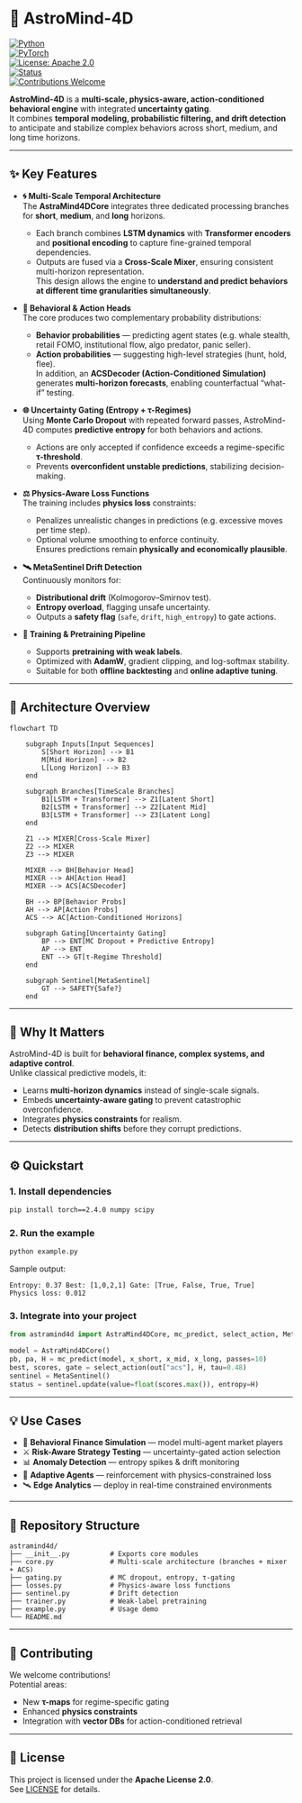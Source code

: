 # 🌌 AstroMind-4D  

[![Python](https://img.shields.io/badge/python-3.11%2B-blue.svg?logo=python)](https://www.python.org/)  
[![PyTorch](https://img.shields.io/badge/PyTorch-2.4+-EE4C2C.svg?logo=pytorch)](https://pytorch.org/)  
[![License: Apache 2.0](https://img.shields.io/badge/License-Apache_2.0-green.svg)](./LICENSE)  
[![Status](https://img.shields.io/badge/status-Experimental-orange)]()  
[![Contributions Welcome](https://img.shields.io/badge/contributions-welcome-brightgreen.svg)](./CONTRIBUTING.md)  

**AstroMind-4D** is a **multi-scale, physics-aware, action-conditioned behavioral engine** with integrated **uncertainty gating**.  
It combines **temporal modeling, probabilistic filtering, and drift detection** to anticipate and stabilize complex behaviors across short, medium, and long time horizons.  

---

## ✨ Key Features  

- **🌀 Multi-Scale Temporal Architecture**  
  The **AstraMind4DCore** integrates three dedicated processing branches for **short**, **medium**, and **long** horizons.  
  - Each branch combines **LSTM dynamics** with **Transformer encoders** and **positional encoding** to capture fine-grained temporal dependencies.  
  - Outputs are fused via a **Cross-Scale Mixer**, ensuring consistent multi-horizon representation.  
  This design allows the engine to **understand and predict behaviors at different time granularities simultaneously**.  

- **🔮 Behavioral & Action Heads**  
  The core produces two complementary probability distributions:  
  - **Behavior probabilities** — predicting agent states (e.g. whale stealth, retail FOMO, institutional flow, algo predator, panic seller).  
  - **Action probabilities** — suggesting high-level strategies (hunt, hold, flee).  
  In addition, an **ACSDecoder (Action-Conditioned Simulation)** generates **multi-horizon forecasts**, enabling counterfactual “what-if” testing.  

- **🌐 Uncertainty Gating (Entropy + τ-Regimes)**  
  Using **Monte Carlo Dropout** with repeated forward passes, AstroMind-4D computes **predictive entropy** for both behaviors and actions.  
  - Actions are only accepted if confidence exceeds a regime-specific **τ-threshold**.  
  - Prevents **overconfident unstable predictions**, stabilizing decision-making.  

- **⚖️ Physics-Aware Loss Functions**  
  The training includes **physics loss** constraints:  
  - Penalizes unrealistic changes in predictions (e.g. excessive moves per time step).  
  - Optional volume smoothing to enforce continuity.  
  Ensures predictions remain **physically and economically plausible**.  

- **🛰️ MetaSentinel Drift Detection**  
  Continuously monitors for:  
  - **Distributional drift** (Kolmogorov–Smirnov test).  
  - **Entropy overload**, flagging unsafe uncertainty.  
  - Outputs a **safety flag** (`safe`, `drift`, `high_entropy`) to gate actions.  

- **🧪 Training & Pretraining Pipeline**  
  - Supports **pretraining with weak labels**.  
  - Optimized with **AdamW**, gradient clipping, and log-softmax stability.  
  - Suitable for both **offline backtesting** and **online adaptive tuning**.  

---

## 🧩 Architecture Overview  

```mermaid
flowchart TD

    subgraph Inputs[Input Sequences]
        S[Short Horizon] --> B1
        M[Mid Horizon] --> B2
        L[Long Horizon] --> B3
    end

    subgraph Branches[TimeScale Branches]
        B1[LSTM + Transformer] --> Z1[Latent Short]
        B2[LSTM + Transformer] --> Z2[Latent Mid]
        B3[LSTM + Transformer] --> Z3[Latent Long]
    end

    Z1 --> MIXER[Cross-Scale Mixer]
    Z2 --> MIXER
    Z3 --> MIXER

    MIXER --> BH[Behavior Head]
    MIXER --> AH[Action Head]
    MIXER --> ACS[ACSDecoder]

    BH --> BP[Behavior Probs]
    AH --> AP[Action Probs]
    ACS --> AC[Action-Conditioned Horizons]

    subgraph Gating[Uncertainty Gating]
        BP --> ENT[MC Dropout + Predictive Entropy]
        AP --> ENT
        ENT --> GT[τ-Regime Threshold]
    end

    subgraph Sentinel[MetaSentinel]
        GT --> SAFETY{Safe?}
    end
```

---

## 📖 Why It Matters  

AstroMind-4D is built for **behavioral finance, complex systems, and adaptive control**.  
Unlike classical predictive models, it:  

- Learns **multi-horizon dynamics** instead of single-scale signals.  
- Embeds **uncertainty-aware gating** to prevent catastrophic overconfidence.  
- Integrates **physics constraints** for realism.  
- Detects **distribution shifts** before they corrupt predictions.  

---

## ⚙️ Quickstart  

### 1. Install dependencies  
```bash
pip install torch==2.4.0 numpy scipy
```

### 2. Run the example  
```bash
python example.py
```

Sample output:  
```
Entropy: 0.37 Best: [1,0,2,1] Gate: [True, False, True, True]
Physics loss: 0.012
```

### 3. Integrate into your project  
```python
from astramind4d import AstraMind4DCore, mc_predict, select_action, MetaSentinel

model = AstraMind4DCore()
pb, pa, H = mc_predict(model, x_short, x_mid, x_long, passes=10)
best, scores, gate = select_action(out["acs"], H, tau=0.48)
sentinel = MetaSentinel()
status = sentinel.update(value=float(scores.max()), entropy=H)
```

---

## 💡 Use Cases  

- 🔎 **Behavioral Finance Simulation** — model multi-agent market players  
- ⚔️ **Risk-Aware Strategy Testing** — uncertainty-gated action selection  
- 📊 **Anomaly Detection** — entropy spikes & drift monitoring  
- 🤖 **Adaptive Agents** — reinforcement with physics-constrained loss  
- 🛰️ **Edge Analytics** — deploy in real-time constrained environments  

---

## 📂 Repository Structure  

```
astramind4d/
├── __init__.py          # Exports core modules
├── core.py              # Multi-scale architecture (branches + mixer + ACS)
├── gating.py            # MC dropout, entropy, τ-gating
├── losses.py            # Physics-aware loss functions
├── sentinel.py          # Drift detection
├── trainer.py           # Weak-label pretraining
├── example.py           # Usage demo
└── README.md
```

---

## 🤝 Contributing  

We welcome contributions!  
Potential areas:  
- New **τ-maps** for regime-specific gating  
- Enhanced **physics constraints**  
- Integration with **vector DBs** for action-conditioned retrieval  

---

## 📜 License  

This project is licensed under the **Apache License 2.0**.  
See [LICENSE](./LICENSE) for details.  

